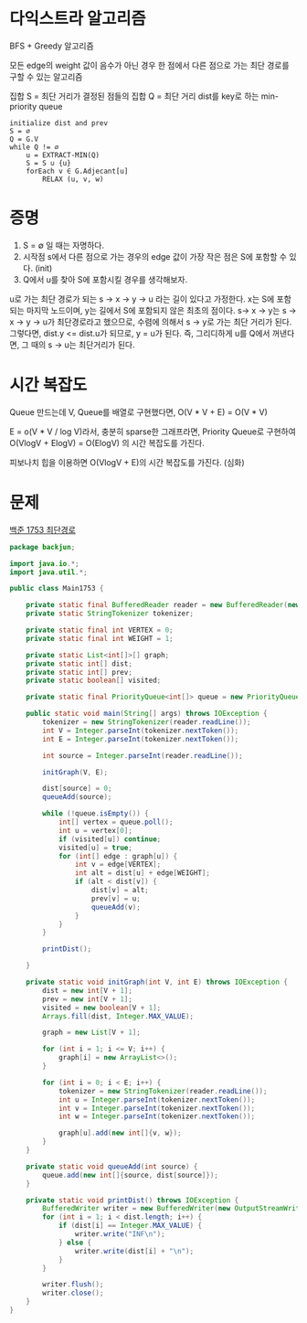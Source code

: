 # 다익스트라 알고리즘

BFS + Greedy 알고리즘

모든 edge의 weight 값이 음수가 아닌 경우 한 점에서 다른 점으로 가는 최단 경로를 구할 수 있는 알고리즘

집합 S = 최단 거리가 결정된 점들의 집합
Q = 최단 거리 dist를 key로 하는 min-priority queue

```
initialize dist and prev
S = ∅
Q = G.V
while Q != ∅
    u = EXTRACT-MIN(Q)
    S = S ∪ {u}
    forEach v ∈ G.Adjecant[u]
        RELAX (u, v, w)

```

# 증명

1. S = ∅ 일 때는 자명하다.
2. 시작점 s에서 다른 점으로 가는 경우의 edge 값이 가장 작은 점은 S에 포함할 수 있다. (init)
3. Q에서 u를 찾아 S에 포함시킬 경우를 생각해보자.

u로 가는 최단 경로가 되는 s -> x -> y -> u 라는 길이 있다고 가정한다. x는 S에 포함되는 마지막 노드이며, y는 길에서 S에 포함되지 않은 최초의 점이다.
s-> x -> y는 s -> x -> y -> u가 최단경로라고 했으므로, 수렴에 의해서 s -> y로 가는 최단 거리가 된다. 그렇다면, dist.y <= dist.u가 되므로, y = u가 된다. 즉, 그리디하게 u를 Q에서 꺼낸다면, 그 때의 s -> u는 최단거리가 된다.

# 시간 복잡도

Queue 만드는데 V, Queue를 배열로 구현했다면, O(V * V + E) = O(V * V)

E = o(V * V / log V)라서, 충분히 sparse한 그래프라면, Priority Queue로 구현하여 O(VlogV + ElogV) = O(ElogV) 의 시간 복잡도를 가진다.

피보나치 힙을 이용하면 O(VlogV + E)의 시간 복잡도를 가진다. (심화)

# 문제

[백준 1753 최단경로](https://www.acmicpc.net/problem/1753)

```java
package backjun;

import java.io.*;
import java.util.*;

public class Main1753 {

    private static final BufferedReader reader = new BufferedReader(new InputStreamReader(System.in));
    private static StringTokenizer tokenizer;

    private static final int VERTEX = 0;
    private static final int WEIGHT = 1;

    private static List<int[]>[] graph;
    private static int[] dist;
    private static int[] prev;
    private static boolean[] visited;

    private static final PriorityQueue<int[]> queue = new PriorityQueue<>(Comparator.comparingInt(edge -> edge[WEIGHT]));

    public static void main(String[] args) throws IOException {
        tokenizer = new StringTokenizer(reader.readLine());
        int V = Integer.parseInt(tokenizer.nextToken());
        int E = Integer.parseInt(tokenizer.nextToken());

        int source = Integer.parseInt(reader.readLine());

        initGraph(V, E);

        dist[source] = 0;
        queueAdd(source);

        while (!queue.isEmpty()) {
            int[] vertex = queue.poll();
            int u = vertex[0];
            if (visited[u]) continue;
            visited[u] = true;
            for (int[] edge : graph[u]) {
                int v = edge[VERTEX];
                int alt = dist[u] + edge[WEIGHT];
                if (alt < dist[v]) {
                    dist[v] = alt;
                    prev[v] = u;
                    queueAdd(v);
                }
            }
        }

        printDist();

    }

    private static void initGraph(int V, int E) throws IOException {
        dist = new int[V + 1];
        prev = new int[V + 1];
        visited = new boolean[V + 1];
        Arrays.fill(dist, Integer.MAX_VALUE);

        graph = new List[V + 1];

        for (int i = 1; i <= V; i++) {
            graph[i] = new ArrayList<>();
        }

        for (int i = 0; i < E; i++) {
            tokenizer = new StringTokenizer(reader.readLine());
            int u = Integer.parseInt(tokenizer.nextToken());
            int v = Integer.parseInt(tokenizer.nextToken());
            int w = Integer.parseInt(tokenizer.nextToken());

            graph[u].add(new int[]{v, w});
        }
    }

    private static void queueAdd(int source) {
        queue.add(new int[]{source, dist[source]});
    }

    private static void printDist() throws IOException {
        BufferedWriter writer = new BufferedWriter(new OutputStreamWriter(System.out));
        for (int i = 1; i < dist.length; i++) {
            if (dist[i] == Integer.MAX_VALUE) {
                writer.write("INF\n");
            } else {
                writer.write(dist[i] + "\n");
            }
        }

        writer.flush();
        writer.close();
    }
}

```
